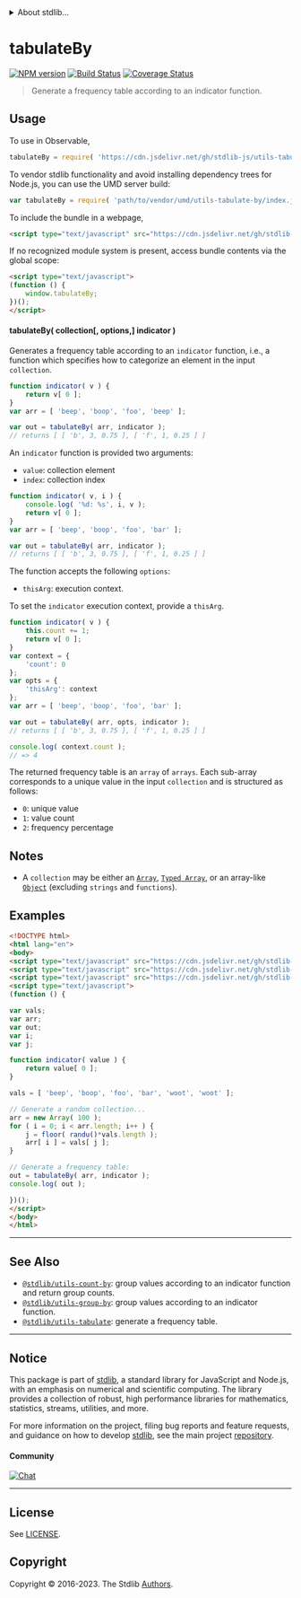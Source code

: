 <!--

@license Apache-2.0

Copyright (c) 2018 The Stdlib Authors.

Licensed under the Apache License, Version 2.0 (the "License");
you may not use this file except in compliance with the License.
You may obtain a copy of the License at

   http://www.apache.org/licenses/LICENSE-2.0

Unless required by applicable law or agreed to in writing, software
distributed under the License is distributed on an "AS IS" BASIS,
WITHOUT WARRANTIES OR CONDITIONS OF ANY KIND, either express or implied.
See the License for the specific language governing permissions and
limitations under the License.

-->


<details>
  <summary>
    About stdlib...
  </summary>
  <p>We believe in a future in which the web is a preferred environment for numerical computation. To help realize this future, we've built stdlib. stdlib is a standard library, with an emphasis on numerical and scientific computation, written in JavaScript (and C) for execution in browsers and in Node.js.</p>
  <p>The library is fully decomposable, being architected in such a way that you can swap out and mix and match APIs and functionality to cater to your exact preferences and use cases.</p>
  <p>When you use stdlib, you can be absolutely certain that you are using the most thorough, rigorous, well-written, studied, documented, tested, measured, and high-quality code out there.</p>
  <p>To join us in bringing numerical computing to the web, get started by checking us out on <a href="https://github.com/stdlib-js/stdlib">GitHub</a>, and please consider <a href="https://opencollective.com/stdlib">financially supporting stdlib</a>. We greatly appreciate your continued support!</p>
</details>

# tabulateBy

[![NPM version][npm-image]][npm-url] [![Build Status][test-image]][test-url] [![Coverage Status][coverage-image]][coverage-url] <!-- [![dependencies][dependencies-image]][dependencies-url] -->

> Generate a frequency table according to an indicator function.

<!-- Section to include introductory text. Make sure to keep an empty line after the intro `section` element and another before the `/section` close. -->

<section class="intro">

</section>

<!-- /.intro -->

<!-- Package usage documentation. -->



<section class="usage">

## Usage

To use in Observable,

```javascript
tabulateBy = require( 'https://cdn.jsdelivr.net/gh/stdlib-js/utils-tabulate-by@v0.1.0-umd/browser.js' )
```

To vendor stdlib functionality and avoid installing dependency trees for Node.js, you can use the UMD server build:

```javascript
var tabulateBy = require( 'path/to/vendor/umd/utils-tabulate-by/index.js' )
```

To include the bundle in a webpage,

```html
<script type="text/javascript" src="https://cdn.jsdelivr.net/gh/stdlib-js/utils-tabulate-by@v0.1.0-umd/browser.js"></script>
```

If no recognized module system is present, access bundle contents via the global scope:

```html
<script type="text/javascript">
(function () {
    window.tabulateBy;
})();
</script>
```

#### tabulateBy( collection\[, options,] indicator )

Generates a frequency table according to an `indicator` function, i.e., a function which specifies how to categorize an element in the input `collection`.

```javascript
function indicator( v ) {
    return v[ 0 ];
}
var arr = [ 'beep', 'boop', 'foo', 'beep' ];

var out = tabulateBy( arr, indicator );
// returns [ [ 'b', 3, 0.75 ], [ 'f', 1, 0.25 ] ]
```

An `indicator` function is provided two arguments:

-   `value`: collection element
-   `index`: collection index

```javascript
function indicator( v, i ) {
    console.log( '%d: %s', i, v );
    return v[ 0 ];
}
var arr = [ 'beep', 'boop', 'foo', 'bar' ];

var out = tabulateBy( arr, indicator );
// returns [ [ 'b', 3, 0.75 ], [ 'f', 1, 0.25 ] ]
```

The function accepts the following `options`:

-   `thisArg`: execution context.

To set the `indicator` execution context, provide a `thisArg`.

```javascript
function indicator( v ) {
    this.count += 1;
    return v[ 0 ];
}
var context = {
    'count': 0
};
var opts = {
    'thisArg': context
};
var arr = [ 'beep', 'boop', 'foo', 'bar' ];

var out = tabulateBy( arr, opts, indicator );
// returns [ [ 'b', 3, 0.75 ], [ 'f', 1, 0.25 ] ]

console.log( context.count );
// => 4
```

The returned frequency table is an `array` of `arrays`. Each sub-array corresponds to a unique value in the input `collection` and is structured as follows:

-   `0`: unique value
-   `1`: value count
-   `2`: frequency percentage

</section>

<!-- /.usage -->

<!-- Package usage notes. Make sure to keep an empty line after the `section` element and another before the `/section` close. -->

<section class="notes">

## Notes

-   A `collection` may be either an [`Array`][mdn-array], [`Typed Array`][mdn-typed-array], or an array-like [`Object`][mdn-object] (excluding `strings` and `functions`).

</section>

<!-- /.notes -->

<!-- Package usage examples. -->

<section class="examples">

## Examples

<!-- eslint no-undef: "error" -->

```html
<!DOCTYPE html>
<html lang="en">
<body>
<script type="text/javascript" src="https://cdn.jsdelivr.net/gh/stdlib-js/random-base-randu@umd/browser.js"></script>
<script type="text/javascript" src="https://cdn.jsdelivr.net/gh/stdlib-js/math-base-special-floor@umd/browser.js"></script>
<script type="text/javascript" src="https://cdn.jsdelivr.net/gh/stdlib-js/utils-tabulate-by@v0.1.0-umd/browser.js"></script>
<script type="text/javascript">
(function () {

var vals;
var arr;
var out;
var i;
var j;

function indicator( value ) {
    return value[ 0 ];
}

vals = [ 'beep', 'boop', 'foo', 'bar', 'woot', 'woot' ];

// Generate a random collection...
arr = new Array( 100 );
for ( i = 0; i < arr.length; i++ ) {
    j = floor( randu()*vals.length );
    arr[ i ] = vals[ j ];
}

// Generate a frequency table:
out = tabulateBy( arr, indicator );
console.log( out );

})();
</script>
</body>
</html>
```

</section>

<!-- /.examples -->

<!-- Section to include cited references. If references are included, add a horizontal rule *before* the section. Make sure to keep an empty line after the `section` element and another before the `/section` close. -->

<section class="references">

</section>

<!-- /.references -->

<!-- Section for related `stdlib` packages. Do not manually edit this section, as it is automatically populated. -->

<section class="related">

* * *

## See Also

-   <span class="package-name">[`@stdlib/utils-count-by`][@stdlib/utils/count-by]</span><span class="delimiter">: </span><span class="description">group values according to an indicator function and return group counts.</span>
-   <span class="package-name">[`@stdlib/utils-group-by`][@stdlib/utils/group-by]</span><span class="delimiter">: </span><span class="description">group values according to an indicator function.</span>
-   <span class="package-name">[`@stdlib/utils-tabulate`][@stdlib/utils/tabulate]</span><span class="delimiter">: </span><span class="description">generate a frequency table.</span>

</section>

<!-- /.related -->

<!-- Section for all links. Make sure to keep an empty line after the `section` element and another before the `/section` close. -->


<section class="main-repo" >

* * *

## Notice

This package is part of [stdlib][stdlib], a standard library for JavaScript and Node.js, with an emphasis on numerical and scientific computing. The library provides a collection of robust, high performance libraries for mathematics, statistics, streams, utilities, and more.

For more information on the project, filing bug reports and feature requests, and guidance on how to develop [stdlib][stdlib], see the main project [repository][stdlib].

#### Community

[![Chat][chat-image]][chat-url]

---

## License

See [LICENSE][stdlib-license].


## Copyright

Copyright &copy; 2016-2023. The Stdlib [Authors][stdlib-authors].

</section>

<!-- /.stdlib -->

<!-- Section for all links. Make sure to keep an empty line after the `section` element and another before the `/section` close. -->

<section class="links">

[npm-image]: http://img.shields.io/npm/v/@stdlib/utils-tabulate-by.svg
[npm-url]: https://npmjs.org/package/@stdlib/utils-tabulate-by

[test-image]: https://github.com/stdlib-js/utils-tabulate-by/actions/workflows/test.yml/badge.svg?branch=v0.1.0
[test-url]: https://github.com/stdlib-js/utils-tabulate-by/actions/workflows/test.yml?query=branch:v0.1.0

[coverage-image]: https://img.shields.io/codecov/c/github/stdlib-js/utils-tabulate-by/main.svg
[coverage-url]: https://codecov.io/github/stdlib-js/utils-tabulate-by?branch=main

<!--

[dependencies-image]: https://img.shields.io/david/stdlib-js/utils-tabulate-by.svg
[dependencies-url]: https://david-dm.org/stdlib-js/utils-tabulate-by/main

-->

[chat-image]: https://img.shields.io/gitter/room/stdlib-js/stdlib.svg
[chat-url]: https://app.gitter.im/#/room/#stdlib-js_stdlib:gitter.im

[stdlib]: https://github.com/stdlib-js/stdlib

[stdlib-authors]: https://github.com/stdlib-js/stdlib/graphs/contributors

[umd]: https://github.com/umdjs/umd
[es-module]: https://developer.mozilla.org/en-US/docs/Web/JavaScript/Guide/Modules

[deno-url]: https://github.com/stdlib-js/utils-tabulate-by/tree/deno
[umd-url]: https://github.com/stdlib-js/utils-tabulate-by/tree/umd
[esm-url]: https://github.com/stdlib-js/utils-tabulate-by/tree/esm
[branches-url]: https://github.com/stdlib-js/utils-tabulate-by/blob/main/branches.md

[stdlib-license]: https://raw.githubusercontent.com/stdlib-js/utils-tabulate-by/main/LICENSE

[mdn-array]: https://developer.mozilla.org/en-US/docs/Web/JavaScript/Reference/Global_Objects/Array

[mdn-typed-array]: https://developer.mozilla.org/en-US/docs/Web/JavaScript/Reference/Global_Objects/TypedArray

[mdn-object]: https://developer.mozilla.org/en-US/docs/Web/JavaScript/Reference/Global_Objects/Object

<!-- <related-links> -->

[@stdlib/utils/count-by]: https://github.com/stdlib-js/utils-count-by/tree/umd

[@stdlib/utils/group-by]: https://github.com/stdlib-js/utils-group-by/tree/umd

[@stdlib/utils/tabulate]: https://github.com/stdlib-js/utils-tabulate/tree/umd

<!-- </related-links> -->

</section>

<!-- /.links -->

